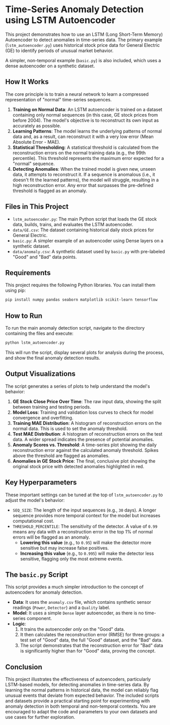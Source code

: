 # Time-Series Anomaly Detection using LSTM Autoencoder

This project demonstrates how to use an LSTM (Long Short-Term Memory) Autoencoder to detect anomalies in time-series data. The primary example (`lstm_autoencoder.py`) uses historical stock price data for General Electric (GE) to identify periods of unusual market behavior.

A simpler, non-temporal example (`basic.py`) is also included, which uses a dense autoencoder on a synthetic dataset.

## How It Works

The core principle is to train a neural network to learn a compressed representation of "normal" time-series sequences.

1.  **Training on Normal Data**: An LSTM autoencoder is trained on a dataset containing only normal sequences (in this case, GE stock prices from before 2004). The model's objective is to reconstruct its own input as accurately as possible.
2.  **Learning Patterns**: The model learns the underlying patterns of normal data and, as a result, can reconstruct it with a very low error (Mean Absolute Error - MAE).
3.  **Statistical Thresholding**: A statistical threshold is calculated from the reconstruction errors on the normal training data (e.g., the 99th percentile). This threshold represents the maximum error expected for a "normal" sequence.
4.  **Detecting Anomalies**: When the trained model is given new, unseen data, it attempts to reconstruct it. If a sequence is anomalous (i.e., it doesn't fit the learned patterns), the model will struggle, resulting in a high reconstruction error. Any error that surpasses the pre-defined threshold is flagged as an anomaly.

## Files in This Project

*   `lstm_autoencoder.py`: The main Python script that loads the GE stock data, builds, trains, and evaluates the LSTM autoencoder.
*   `data/GE.csv`: The dataset containing historical daily stock prices for General Electric.
*   `basic.py`: A simpler example of an autoencoder using Dense layers on a synthetic dataset.
*   `data/anomaly.csv`: A synthetic dataset used by `basic.py` with pre-labeled "Good" and "Bad" data points.

## Requirements

This project requires the following Python libraries. You can install them using pip:

```bash
pip install numpy pandas seaborn matplotlib scikit-learn tensorflow
```

## How to Run

To run the main anomaly detection script, navigate to the directory containing the files and execute:

```bash
python lstm_autoencoder.py
```

This will run the script, display several plots for analysis during the process, and show the final anomaly detection results.

## Output Visualizations

The script generates a series of plots to help understand the model's behavior:

1.  **GE Stock Close Price Over Time**: The raw input data, showing the split between training and testing periods.
2.  **Model Loss**: Training and validation loss curves to check for model convergence and overfitting.
3.  **Training MAE Distribution**: A histogram of reconstruction errors on the normal data. This is used to set the anomaly threshold.
4.  **Test MAE Distribution**: A histogram of reconstruction errors on the test data. A wider spread indicates the presence of potential anomalies.
5.  **Anomaly Scores vs. Threshold**: A time-series plot showing the daily reconstruction error against the calculated anomaly threshold. Spikes above the threshold are flagged as anomalies.
6.  **Anomalies in GE Stock Price**: The final, conclusive plot showing the original stock price with detected anomalies highlighted in red.

## Key Hyperparameters

These important settings can be tuned at the top of `lstm_autoencoder.py` to adjust the model's behavior:

*   `SEQ_SIZE`: The length of the input sequences (e.g., `30` days). A longer sequence provides more temporal context for the model but increases computational cost.
*   `THRESHOLD_PERCENTILE`: The sensitivity of the detector. A value of `0.99` means any data with a reconstruction error in the top 1% of normal errors will be flagged as an anomaly.
    *   **Lowering this value** (e.g., to `0.95`) will make the detector more sensitive but may increase false positives.
    *   **Increasing this value** (e.g., to `0.995`) will make the detector less sensitive, flagging only the most extreme events.

## The `basic.py` Script

This script provides a much simpler introduction to the concept of autoencoders for anomaly detection.

*   **Data**: It uses the `anomaly.csv` file, which contains synthetic sensor readings (`Power`, `Detector`) and a `Quality` label.
*   **Model**: It uses a simple `Dense` layer autoencoder, as there is no time-series component.
*   **Logic**:
    1.  It trains the autoencoder *only* on the "Good" data.
    2.  It then calculates the reconstruction error (RMSE) for three groups: a test set of "Good" data, the full "Good" dataset, and the "Bad" data.
    3.  The script demonstrates that the reconstruction error for "Bad" data is significantly higher than for "Good" data, proving the concept.

## Conclusion
This project illustrates the effectiveness of autoencoders, particularly LSTM-based models, for detecting anomalies in time-series data. By learning the normal patterns in historical data, the model can reliably flag unusual events that deviate from expected behavior. The included scripts and datasets provide a practical starting point for experimenting with anomaly detection in both temporal and non-temporal contexts. You are encouraged to adapt the code and parameters to your own datasets and use cases for further exploration.